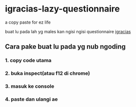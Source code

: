 # igracias-lazy-questionnaire
a copy paste for ez life

buat lu pada lah yg males kan ngisi ngisi questionnaire [igracias](https://igracias.telkomuniversity.ac.id/)

## Cara pake buat lu pada yg nub ngoding

### 1. copy code utama
### 2. buka inspect(atau f12 di chrome)
### 3. masuk ke console
### 4. paste dan ulangi ae

